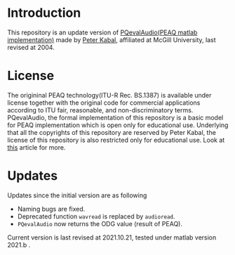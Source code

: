 # Introduction
This repository is an update version of [PQevalAudio(PEAQ matlab implementation)](http://www-mmsp.ece.mcgill.ca/Documents/Software/) made by [Peter Kabal](mailto://kabal@ECE.McGill.CA), affiliated at McGill University, last revised at 2004.

# License
The origininal PEAQ technology(ITU-R Rec. BS.1387) is available under license together with the original code for commercial applications according to ITU fair, reasonable, and non-discriminatory terms. PQevalAudio, the formal implementation of this repository is a basic model for PEAQ implementation which is open only for educational use.
Underlying that all the copyrights of this repository are reserved by Peter Kabal, the license of this repository is also restricted only for educational use.
Look at [this](https://en.wikipedia.org/wiki/Perceptual_Evaluation_of_Audio_Quality#License) article for more.

# Updates
Updates since the initial version are as following
- Naming bugs are fixed.
- Deprecated function `wavread` is replaced by `audioread`.
- `PQevalAudio` now returns the ODG value (result of PEAQ).

Current version is last revised at 2021.10.21, tested under matlab version 2021.b .
